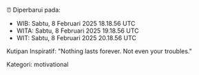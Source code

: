 ⏰ Diperbarui pada:
- WIB: Sabtu, 8 Februari 2025 18.18.56 UTC
- WITA: Sabtu, 8 Februari 2025 19.18.56 UTC
- WIT: Sabtu, 8 Februari 2025 20.18.56 UTC

Kutipan Inspiratif:
"Nothing lasts forever. Not even your troubles."


Kategori: motivational

